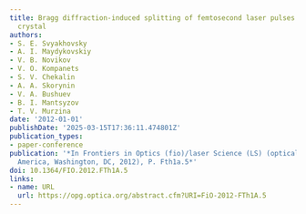 ```yaml
---
title: Bragg diffraction-induced splitting of femtosecond laser pulses in a photonic
  crystal
authors:
- S. E. Svyakhovsky
- A. I. Maydykovskiy
- V. B. Novikov
- V. O. Kompanets
- S. V. Chekalin
- A. A. Skorynin
- V. A. Bushuev
- B. I. Mantsyzov
- T. V. Murzina
date: '2012-01-01'
publishDate: '2025-03-15T17:36:11.474801Z'
publication_types:
- paper-conference
publication: '*In Frontiers in Optics (fio)/laser Science (LS) (optical Society of
  America, Washington, DC, 2012), P. Fth1a.5*'
doi: 10.1364/FIO.2012.FTh1A.5
links:
- name: URL
  url: https://opg.optica.org/abstract.cfm?URI=FiO-2012-FTh1A.5
---
```

